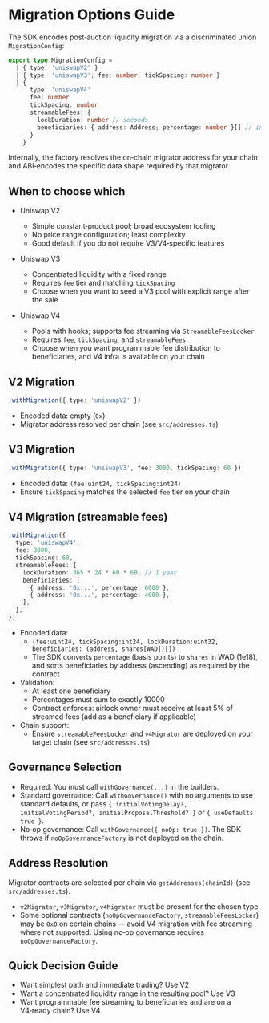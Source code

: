 # Migration Options Guide

The SDK encodes post‑auction liquidity migration via a discriminated union `MigrationConfig`:

```ts
export type MigrationConfig =
  | { type: 'uniswapV2' }
  | { type: 'uniswapV3'; fee: number; tickSpacing: number }
  | {
      type: 'uniswapV4'
      fee: number
      tickSpacing: number
      streamableFees: {
        lockDuration: number // seconds
        beneficiaries: { address: Address; percentage: number }[] // in basis points
      }
    }
```

Internally, the factory resolves the on‑chain migrator address for your chain and ABI‑encodes the specific data shape required by that migrator.

## When to choose which

- Uniswap V2
  - Simple constant‑product pool; broad ecosystem tooling
  - No price range configuration; least complexity
  - Good default if you do not require V3/V4‑specific features

- Uniswap V3
  - Concentrated liquidity with a fixed range
  - Requires `fee` tier and matching `tickSpacing`
  - Choose when you want to seed a V3 pool with explicit range after the sale

- Uniswap V4
  - Pools with hooks; supports fee streaming via `StreamableFeesLocker`
  - Requires `fee`, `tickSpacing`, and `streamableFees`
  - Choose when you want programmable fee distribution to beneficiaries, and V4 infra is available on your chain

## V2 Migration

```ts
.withMigration({ type: 'uniswapV2' })
```

- Encoded data: empty (`0x`)
- Migrator address resolved per chain (see `src/addresses.ts`)

## V3 Migration

```ts
.withMigration({ type: 'uniswapV3', fee: 3000, tickSpacing: 60 })
```

- Encoded data: `(fee:uint24, tickSpacing:int24)`
- Ensure `tickSpacing` matches the selected `fee` tier on your chain

## V4 Migration (streamable fees)

```ts
.withMigration({
  type: 'uniswapV4',
  fee: 3000,
  tickSpacing: 60,
  streamableFees: {
    lockDuration: 365 * 24 * 60 * 60, // 1 year
    beneficiaries: [
      { address: '0x...', percentage: 6000 },
      { address: '0x...', percentage: 4000 },
    ],
  },
})
```

- Encoded data:
  - `(fee:uint24, tickSpacing:int24, lockDuration:uint32, beneficiaries: (address, shares[WAD])[])`
  - The SDK converts `percentage` (basis points) to `shares` in WAD (1e18), and sorts beneficiaries by address (ascending) as required by the contract
- Validation:
  - At least one beneficiary
  - Percentages must sum to exactly 10000
  - Contract enforces: airlock owner must receive at least 5% of streamed fees (add as a beneficiary if applicable)
- Chain support:
  - Ensure `streamableFeesLocker` and `v4Migrator` are deployed on your target chain (see `src/addresses.ts`)

## Governance Selection

- Required: You must call `withGovernance(...)` in the builders.
- Standard governance: Call `withGovernance()` with no arguments to use standard defaults, or pass `{ initialVotingDelay?, initialVotingPeriod?, initialProposalThreshold? }` or `{ useDefaults: true }`.
- No‑op governance: Call `withGovernance({ noOp: true })`. The SDK throws if `noOpGovernanceFactory` is not deployed on the chain.

## Address Resolution

Migrator contracts are selected per chain via `getAddresses(chainId)` (see `src/addresses.ts`).

- `v2Migrator`, `v3Migrator`, `v4Migrator` must be present for the chosen type
- Some optional contracts (`noOpGovernanceFactory`, `streamableFeesLocker`) may be `0x0` on certain chains — avoid V4 migration with fee streaming where not supported. Using no‑op governance requires `noOpGovernanceFactory`.

## Quick Decision Guide

- Want simplest path and immediate trading? Use V2
- Want a concentrated liquidity range in the resulting pool? Use V3
- Want programmable fee streaming to beneficiaries and are on a V4‑ready chain? Use V4
